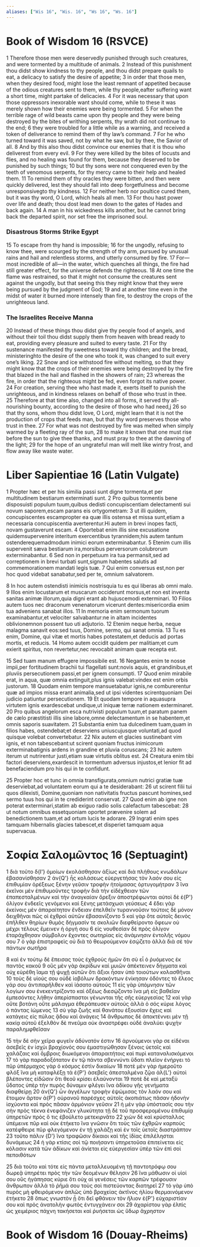```yaml
---
aliases: ["Wis 16", "Wis. 16", "Ws 16", "Ws. 16"]
---
```



# Book of Wisdom 16 (RSVCE)

1 Therefore those men were deservedly punished through such creatures, and were tormented by a multitude of animals.
2 Instead of this punishment thou didst show kindness to thy people, and thou didst prepare quails to eat, a delicacy to satisfy the desire of appetite;
3 in order that those men, when they desired food, might lose the least remnant of appetited because of the odious creatures sent to them, while thy people,eafter suffering want a short time, might partake of delicacies.
4 For it was necessary that upon those oppressors inexorable want should come, while to these it was merely shown how their enemies were being tormented.
5 For when the terrible rage of wild beasts came upon thy people and they were being destroyed by the bites of writhing serpents, thy wrath did not continue to the end;
6 they were troubled for a little while as a warning, and received a token of deliverance to remind them of thy law’s command.
7 For he who turned toward it was saved, not by what he saw, but by thee, the Savior of all.
8 And by this also thou didst convince our enemies that it is thou who deliverest from every evil.
9 For they were killed by the bites of locusts and flies, and no healing was found for them, because they deserved to be punished by such things;
10 but thy sons were not conquered even by the teeth of venomous serpents, for thy mercy came to their help and healed them.
11 To remind them of thy oracles they were bitten, and then were quickly delivered, lest they should fall into deep forgetfulness and become unresponsivegto thy kindness.
12 For neither herb nor poultice cured them, but it was thy word, O Lord, which heals all men.
13 For thou hast power over life and death; thou dost lead men down to the gates of Hades and back again.
14 A man in his wickedness kills another, but he cannot bring back the departed spirit, nor set free the imprisoned soul.
### Disastrous Storms Strike Egypt
15 To escape from thy hand is impossible;
16 for the ungodly, refusing to know thee, were scourged by the strength of thy arm, pursued by unusual rains and hail and relentless storms, and utterly consumed by fire.
17 For—most incredible of all—in the water, which quenches all things, the fire had still greater effect, for the universe defends the righteous.
18 At one time the flame was restrained, so that it might not consume the creatures sent against the ungodly, but that seeing this they might know that they were being pursued by the judgment of God;
19 and at another time even in the midst of water it burned more intensely than fire, to destroy the crops of the unrighteous land.
### The Israelites Receive Manna
20 Instead of these things thou didst give thy people food of angels, and without their toil thou didst supply them from heaven with bread ready to eat, providing every pleasure and suited to every taste.
21 For thy sustenance manifested thy sweetness toward thy children; and the bread, ministeringhto the desire of the one who took it, was changed to suit every one’s liking.
22 Snow and ice withstood fire without melting, so that they might know that the crops of their enemies were being destroyed by the fire that blazed in the hail and flashed in the showers of rain;
23 whereas the fire, in order that the righteous might be fed, even forgot its native power.
24 For creation, serving thee who hast made it, exerts itself to punish the unrighteous, and in kindness relaxes on behalf of those who trust in thee.
25 Therefore at that time also, changed into all forms, it served thy all-nourishing bounty, according to the desire of those who had need,j
26 so that thy sons, whom thou didst love, O Lord, might learn that it is not the production of crops that feeds man, but that thy word preserves those who trust in thee.
27 For what was not destroyed by fire was melted when simply warmed by a fleeting ray of the sun,
28 to make it known that one must rise before the sun to give thee thanks, and must pray to thee at the dawning of the light;
29 for the hope of an ungrateful man will melt like wintry frost, and flow away like waste water.


# Liber Sapientiae 16 (Latin Vulgate)

1 Propter hæc et per his similia passi sunt digne tormenta,et per multitudinem bestiarum exterminati sunt.
2 Pro quibus tormentis bene disposuisti populum tuum,quibus dedisti concupiscentiam delectamenti sui novum saporem,escam parans eis ortygometram:
3 ut illi quidem, concupiscentes escampropter ea quæ illis ostensa et missa sunt,etiam a necessaria concupiscentia averterentur.Hi autem in brevi inopes facti, novam gustaverunt escam.
4 Oportebat enim illis sine excusatione quidemsupervenire interitum exercentibus tyrannidem;his autem tantum ostenderequemadmodum inimici eorum exterminabantur.
5 Etenim cum illis supervenit sæva bestiarum ira,morsibus perversorum colubrorum exterminabantur.
6 Sed non in perpetuum ira tua permansit,sed ad correptionem in brevi turbati sunt,signum habentes salutis ad commemorationem mandati legis tuæ.
7 Qui enim conversus est,non per hoc quod videbat sanabatur,sed per te, omnium salvatorem.

8 In hoc autem ostendisti inimicis nostrisquia tu es qui liberas ab omni malo.
9 Illos enim locustarum et muscarum occiderunt morsus,et non est inventa sanitas animæ illorum,quia digni erant ab hujuscemodi exterminari.
10 Filios autem tuos nec draconum venenatorum vicerunt dentes:misericordia enim tua adveniens sanabat illos.
11 In memoria enim sermonum tuorum examinabantur,et velociter salvabantur:ne in altam incidentes oblivionemnon possent tuo uti adjutorio.
12 Etenim neque herba, neque malagma sanavit eos:sed tuus, Domine, sermo, qui sanat omnia.
13 Tu es enim, Domine, qui vitæ et mortis habes potestatem,et deducis ad portas mortis, et reducis.
14 Homo autem occidit quidem per malitiam;et cum exierit spiritus, non revertetur,nec revocabit animam quæ recepta est.

15 Sed tuam manum effugere impossibile est.
16 Negantes enim te nosse impii,per fortitudinem brachii tui flagellati sunt:novis aquis, et grandinibus,et pluviis persecutionem passi,et per ignem consumpti.
17 Quod enim mirabile erat, in aqua, quæ omnia extinguit,plus ignis valebat:vindex est enim orbis justorum.
18 Quodam enim tempore mansuetabatur ignis,ne comburerentur quæ ad impios missa erant animalia,sed ut ipsi videntes scirentquoniam Dei judicio patiuntur persecutionem.
19 Et quodam tempore in aquasupra virtutem ignis exardescebat undique,ut iniquæ terræ nationem exterminaret.
20 Pro quibus angelorum esca nutrivisti populum tuum,et paratum panem de cælo præstitisti illis sine labore,omne delectamentum in se habentem,et omnis saporis suavitatem.
21 Substantia enim tua dulcedinem tuam,quam in filios habes, ostendebat;et deserviens uniuscujusque voluntati,ad quod quisque volebat convertebatur.
22 Nix autem et glacies sustinebant vim ignis, et non tabescebant:ut scirent quoniam fructus inimicorum exterminabatignis ardens in grandine et pluvia coruscans;
23 hic autem iterum ut nutrirentur justi,etiam suæ virtutis oblitus est.
24 Creatura enim tibi factori deserviens,exardescit in tormentum adversus injustos,et lenior fit ad benefaciendum pro his qui in te confidunt.

25 Propter hoc et tunc in omnia transfigurata,omnium nutrici gratiæ tuæ deserviebat,ad voluntatem eorum qui a te desiderabant:
26 ut scirent filii tui quos dilexisti, Domine,quoniam non nativitatis fructus pascunt homines,sed sermo tuus hos qui in te crediderint conservat.
27 Quod enim ab igne non poterat exterminari,statim ab exiguo radio solis calefactum tabescebat:
28 ut notum omnibus essetquoniam oportet prævenire solem ad benedictionem tuam,et ad ortum lucis te adorare.
29 Ingrati enim spes tamquam hibernalis glacies tabescet,et disperiet tamquam aqua supervacua.


# Σοφία Σαλoμῶντος 16 (Septuagint)

1 διὰ τοῦτο δ{I'} ὁμοίων ἐκολάσθησαν ἀξίως καὶ διὰ πλήθους κνωδάλων ἐβασανίσθησαν
2 ἀν{Q'} ἧς κολάσεως εὐεργετήσας τὸν λαόν σου εἰς ἐπιθυμίαν ὀρέξεως ξένην γεῦσιν τροφὴν ἡτοίμασας ὀρτυγομήτραν
3 ἵνα ἐκεῖνοι μὲν ἐπιθυμοῦντες τροφὴν διὰ τὴν εἰδέχθειαν τῶν ἐπαπεσταλμένων καὶ τὴν ἀναγκαίαν ὄρεξιν ἀποστρέφωνται αὐτοὶ δὲ ἐ{P'} ὀλίγον ἐνδεεῖς γενόμενοι καὶ ξένης μετάσχωσι γεύσεως
4 ἔδει γὰρ ἐκείνοις μὲν ἀπαραίτητον ἔνδειαν ἐπελθεῖν τυραννοῦσιν τούτοις δὲ μόνον δειχθῆναι πῶς οἱ ἐχθροὶ αὐτῶν ἐβασανίζοντο
5 καὶ γὰρ ὅτε αὐτοῖς δεινὸς ἐπῆλθεν θηρίων θυμὸς δήγμασίν τε σκολιῶν διεφθείροντο ὄφεων οὐ μέχρι τέλους ἔμεινεν ἡ ὀργή σου
6 εἰς νουθεσίαν δὲ πρὸς ὀλίγον ἐταράχθησαν σύμβολον ἔχοντες σωτηρίας εἰς ἀνάμνησιν ἐντολῆς νόμου σου
7 ὁ γὰρ ἐπιστραφεὶς οὐ διὰ τὸ θεωρούμενον ἐσῴζετο ἀλλὰ διὰ σὲ τὸν πάντων σωτῆρα

8 καὶ ἐν τούτῳ δὲ ἔπεισας τοὺς ἐχθροὺς ἡμῶν ὅτι σὺ εἶ ὁ ῥυόμενος ἐκ παντὸς κακοῦ
9 οὓς μὲν γὰρ ἀκρίδων καὶ μυιῶν ἀπέκτεινεν δήγματα καὶ οὐχ εὑρέθη ἴαμα τῇ ψυχῇ αὐτῶν ὅτι ἄξιοι ἦσαν ὑπὸ τοιούτων κολασθῆναι
10 τοὺς δὲ υἱούς σου οὐδὲ ἰοβόλων δρακόντων ἐνίκησαν ὀδόντες τὸ ἔλεος γάρ σου ἀντιπαρῆλθεν καὶ ἰάσατο αὐτούς
11 εἰς γὰρ ὑπόμνησιν τῶν λογίων σου ἐνεκεντρίζοντο καὶ ὀξέως διεσῴζοντο ἵνα μὴ εἰς βαθεῖαν ἐμπεσόντες λήθην ἀπερίσπαστοι γένωνται τῆς σῆς εὐεργεσίας
12 καὶ γὰρ οὔτε βοτάνη οὔτε μάλαγμα ἐθεράπευσεν αὐτούς ἀλλὰ ὁ σός κύριε λόγος ὁ πάντας ἰώμενος
13 σὺ γὰρ ζωῆς καὶ θανάτου ἐξουσίαν ἔχεις καὶ κατάγεις εἰς πύλας ᾅδου καὶ ἀνάγεις
14 ἄνθρωπος δὲ ἀποκτέννει μὲν τῇ κακίᾳ αὐτοῦ ἐξελθὸν δὲ πνεῦμα οὐκ ἀναστρέφει οὐδὲ ἀναλύει ψυχὴν παραλημφθεῖσαν

15 τὴν δὲ σὴν χεῖρα φυγεῖν ἀδύνατόν ἐστιν
16 ἀρνούμενοι γάρ σε εἰδέναι ἀσεβεῖς ἐν ἰσχύι βραχίονός σου ἐμαστιγώθησαν ξένοις ὑετοῖς καὶ χαλάζαις καὶ ὄμβροις διωκόμενοι ἀπαραιτήτοις καὶ πυρὶ καταναλισκόμενοι
17 τὸ γὰρ παραδοξότατον ἐν τῷ πάντα σβεννύντι ὕδατι πλεῖον ἐνήργει τὸ πῦρ ὑπέρμαχος γὰρ ὁ κόσμος ἐστὶν δικαίων
18 ποτὲ μὲν γὰρ ἡμεροῦτο φλόξ ἵνα μὴ καταφλέξῃ τὰ ἐ{P'} ἀσεβεῖς ἀπεσταλμένα ζῷα ἀλ{L'} αὐτοὶ βλέποντες εἰδῶσιν ὅτι θεοῦ κρίσει ἐλαύνονται
19 ποτὲ δὲ καὶ μεταξὺ ὕδατος ὑπὲρ τὴν πυρὸς δύναμιν φλέγει ἵνα ἀδίκου γῆς γενήματα διαφθείρῃ
20 ἀν{Q'} ὧν ἀγγέλων τροφὴν ἐψώμισας τὸν λαόν σου καὶ ἕτοιμον ἄρτον ἀ{P'} οὐρανοῦ παρέσχες αὐτοῖς ἀκοπιάτως πᾶσαν ἡδονὴν ἰσχύοντα καὶ πρὸς πᾶσαν ἁρμόνιον γεῦσιν
21 ἡ μὲν γὰρ ὑπόστασίς σου τὴν σὴν πρὸς τέκνα ἐνεφάνιζεν γλυκύτητα τῇ δὲ τοῦ προσφερομένου ἐπιθυμίᾳ ὑπηρετῶν πρὸς ὅ τις ἐβούλετο μετεκιρνᾶτο
22 χιὼν δὲ καὶ κρύσταλλος ὑπέμεινε πῦρ καὶ οὐκ ἐτήκετο ἵνα γνῶσιν ὅτι τοὺς τῶν ἐχθρῶν καρποὺς κατέφθειρε πῦρ φλεγόμενον ἐν τῇ χαλάζῃ καὶ ἐν τοῖς ὑετοῖς διαστράπτον
23 τοῦτο πάλιν {D'} ἵνα τραφῶσιν δίκαιοι καὶ τῆς ἰδίας ἐπιλέλησται δυνάμεως
24 ἡ γὰρ κτίσις σοὶ τῷ ποιήσαντι ὑπηρετοῦσα ἐπιτείνεται εἰς κόλασιν κατὰ τῶν ἀδίκων καὶ ἀνίεται εἰς εὐεργεσίαν ὑπὲρ τῶν ἐπὶ σοὶ πεποιθότων

25 διὰ τοῦτο καὶ τότε εἰς πάντα μεταλλευομένη τῇ παντοτρόφῳ σου δωρεᾷ ὑπηρέτει πρὸς τὴν τῶν δεομένων θέλησιν
26 ἵνα μάθωσιν οἱ υἱοί σου οὓς ἠγάπησας κύριε ὅτι οὐχ αἱ γενέσεις τῶν καρπῶν τρέφουσιν ἄνθρωπον ἀλλὰ τὸ ῥῆμά σου τοὺς σοὶ πιστεύοντας διατηρεῖ
27 τὸ γὰρ ὑπὸ πυρὸς μὴ φθειρόμενον ἁπλῶς ὑπὸ βραχείας ἀκτῖνος ἡλίου θερμαινόμενον ἐτήκετο
28 ὅπως γνωστὸν ᾖ ὅτι δεῖ φθάνειν τὸν ἥλιον ἐ{P'} εὐχαριστίαν σου καὶ πρὸς ἀνατολὴν φωτὸς ἐντυγχάνειν σοι
29 ἀχαρίστου γὰρ ἐλπὶς ὡς χειμέριος πάχνη τακήσεται καὶ ῥυήσεται ὡς ὕδωρ ἄχρηστον


# Book of Wisdom 16 (Douay-Rheims)

